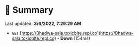 # 📖 Summary
Last updated: **3/6/2022, 7:29:29 AM**

- `GET` [https://Bhadwa-sala.toxicblte.repl.co](https://Bhadwa-sala.toxicblte.repl.co) - **Down** (154ms)
